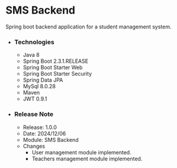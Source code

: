 # SMS Backend

Spring boot backend application for a student management system.

* ### Technologies
    * Java 8
    * Spring Boot 2.3.1.RELEASE
    * Spring Boot Starter Web
    * Spring Boot Starter Security
    * Spring Data JPA
    * MySql 8.0.28
    * Maven
    * JWT 0.9.1

* ### Release Note

    * Release: 1.0.0
    * Date: 2024/12/06
    * Module: SMS Backend
    * Changes
        * User management module implemented.
        * Teachers management module implemented.

